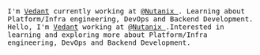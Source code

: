 

  <samp>
     I'm <a href="https://coderjojo.netlify.app/">Vedant</a> currently working at <a href="https://www.nutanix.com/">@Nutanix </a>. Learning about Platform/Infra engineering, DevOps and Backend Development. 
     Hello, I'm <a href="https://coderjojo.netlify.app/">Vedant</a> working at <a href="https://www.nutanix.com/">@Nutanix </a>.Interested in learning and exploring more about Platform/Infra engineering, DevOps and Backend Development. 
   </samp>
 </p>

